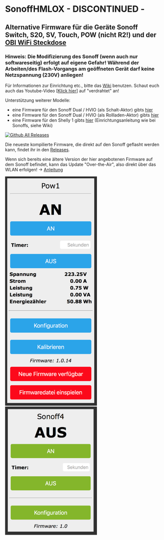 # SonoffHMLOX - DISCONTINUED - 

## Alternative Firmware für die Geräte Sonoff Switch, S20, SV, Touch, POW (nicht R2!) und der [OBI WiFi Steckdose](https://www.obi.de/hausfunksteuerung/wifi-stecker-schuko/p/2291706)

### Hinweis: Die Modifizierung des Sonoff (wenn auch nur softwareseitig) erfolgt auf eigene Gefahr! Während der Arbeiten/des Flash-Vorgangs am geöffneten Gerät darf keine Netzspannung (230V) anliegen!

Für Informationen zur Einrichtung etc., bitte das [Wiki](https://github.com/jp112sdl/SonoffHMLOX/wiki) benutzen.
Schaut euch auch das Youtube-Video [[Klick hier](https://www.youtube.com/watch?v=TBJMZC-YG_g)] auf "verdrahtet" an!

Unterstützung weiterer Modelle:
- eine Firmware für den Sonoff Dual / HVIO (als Schalt-Aktor) gibts [hier](https://github.com/jp112sdl/SonoffDualHVIOHMLOX) 
- eine Firmware für den Sonoff Dual / HVIO (als Rollladen-Aktor) gibts [hier](https://github.com/jp112sdl/SonoffDualShutterHMLOX) 
- eine Firmware für den Shelly 1 gibts [hier](https://github.com/jp112sdl/ShellyHMLOX/releases) (Einrichtungsanleitung wie bei Sonoffs, siehe Wiki)

[![Github All Releases](https://img.shields.io/github/downloads/jp112sdl/SonoffHMLOX/total.svg)](https://github.com/jp112sdl/SonoffHMLOX/releases)

Die neueste kompilierte Firmware, die direkt auf den Sonoff geflasht werden kann, findet ihr in den [Releases](https://github.com/jp112sdl/SonoffHMLOX/releases/latest).

Wenn sich bereits eine ältere Version der hier angebotenen Firmware auf dem Sonoff befindet, kann das Update "Over-the-Air", also direkt über das WLAN erfolgen! -> [Anleitung](https://github.com/jp112sdl/SonoffHMLOX/wiki/Flash_OTA)

<img src="Images/SonoffPow_HM_Web.png" width="300"> <img src="Images/Sonoff_LOX_Web.png" width="300">


